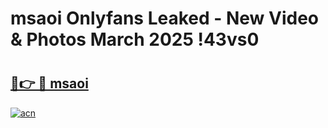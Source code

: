 # msaoi Onlyfans Leaked - New Video & Photos March 2025 !43vs0

# <h2><a href="https://ew9fpd.iuczelnia.edu.pl?title=msaoi&ref=43vs0">🔗👉 🔴 msaoi</a></h2>

[![acn](https://github.com/user-attachments/assets/0f9c940e-d8b0-45ae-aac7-cd30a18b3e1c)](https://ew9fpd.iuczelnia.edu.pl?title=msaoi&ref=43vs0)


